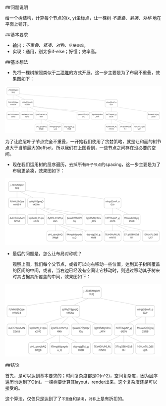 ##问题说明

给一个树结构，计算每个节点的(x, y)坐标点，让一棵树 *不重叠*、*紧凑*、*对称* 地在平面上铺开。

##基本要求

- 输出：*不重叠*、*紧凑*、*对称*、`尽量美观`。
- 实现：通用，别太多if-else；好懂；效率高。

##基本想法

* 先将一棵树按照类似于[二项堆](https://en.wikipedia.org/wiki/Binomial_heap)的方式开展，这一步主要是为了布局不重叠，效果图如下：

![tree-binomal-heap-style](https://github.com/g7tianyi/my-acm-solutions/blob/master/images/tree-0.jpg)

  为了让底层叶子节点完全不重叠，一开始我们使用了贪婪策略，就是让和面的树节点大于当前最大的offset，所以我们在上图看到，一些节点之间存在没必要的空间。

* 现在我们运用树的层序遍历，去掉所有`叶子节点`的spacing，这一步主要是为了布局更紧凑，效果图如下：

![tree-binomal-heap-compact-style](https://github.com/g7tianyi/my-acm-solutions/blob/master/images/tree-1.jpg)

* 最后的问题是，怎么让布局对称呢？

  观察上图，我们每个父节点，或者可以向右移动一些位置，达到其子树所覆盖的区间的中间，或者，当右边已经没有空间让它移动时，则通过移动其子树来时其占据其所覆盖的中间，效果图如下：
  
![tree-binomal-heap-compact-style](https://github.com/g7tianyi/my-acm-solutions/blob/master/images/tree-3.jpg)

##结论

首先，是可以达到基本要求的；时间复杂度都是O(n^2)，空间复杂度，因为层序遍历也达到了O(n)。一棵树要计算其layout，render出来，这个复杂度还是可以接受的。

这个算法，仅仅只是达到了了`不重叠`和`紧凑`，`对称`上是有折扣的。
